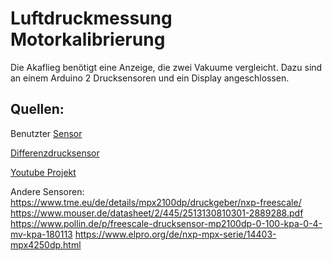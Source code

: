 # Luftdruckmessung Motorkalibrierung
Die Akaflieg benötigt eine Anzeige, die zwei Vakuume vergleicht.
Dazu sind an einem Arduino 2 Drucksensoren und ein Display angeschlossen.





## Quellen:
Benutzter [Sensor](https://www.reichelt.de/drucksensor-15--115-kpa-46-mv-kpa-mpxh-6115a6u-p82344.html)

[Differenzdrucksensor](https://de.wikipedia.org/wiki/Differenzdrucksensor)

[Youtube Projekt](https://www.youtube.com/watch?v=0Un4PbA6CQ4)

Andere Sensoren:
https://www.tme.eu/de/details/mpx2100dp/druckgeber/nxp-freescale/
https://www.mouser.de/datasheet/2/445/2513130810301-2889288.pdf
https://www.pollin.de/p/freescale-drucksensor-mp2100dp-0-100-kpa-0-4-mv-kpa-180113
https://www.elpro.org/de/nxp-mpx-serie/14403-mpx4250dp.html